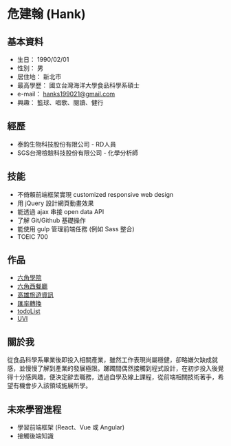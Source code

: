 # 危建翰 (Hank)

## 基本資料
* 生日： 1990/02/01
* 性別： 男
* 居住地： 新北市
* 最高學歷： 國立台灣海洋大學食品科學系碩士
* e-mail： hanks199021@gmail.com
* 興趣： 籃球、唱歌、閱讀、健行

## 經歷
* 泰鈞生物科技股份有限公司 - RD人員 
* SGS台灣檢驗科技股份有限公司 - 化學分析師 

## 技能
* 不倚賴前端框架實現 customized responsive web design
* 用 jQuery 設計網頁動畫效果
* 能透過 ajax 串接 open data API
* 了解 Git/Github 基礎操作
* 能使用 gulp 管理前端任務 (例如 Sass 整合)
* TOEIC 700

## 作品
* [六角學院](https://hicksonwei.github.io/HexSchool_Html_FinalProject/)
* [六角西餐廳](https://hicksonwei.github.io/HexSchool_RWD_FinalProject/)
* [高雄旅遊資訊](https://hicksonwei.github.io/HexSchool_JS_JSON/)
* [匯率轉換](http://jsbin.com/cagujab/edit?output)
* [todoList](https://hicksonwei.github.io/todos/)
* [UVI](http://jsbin.com/solefom/edit?output)

## 關於我
從食品科學系畢業後即投入相關產業，雖然工作表現尚屬穩健，卻略嫌欠缺成就感，並慢慢了解到產業的發展極限。躑躅間偶然接觸到程式設計，在初步投入後覺得十分感興趣，便決定辭去職務，透過自學及線上課程，從前端相關技術著手，希望有機會步入該領域施展所學。

## 未來學習進程
* 學習前端框架 (React、Vue 或 Angular)
* 接觸後端知識

